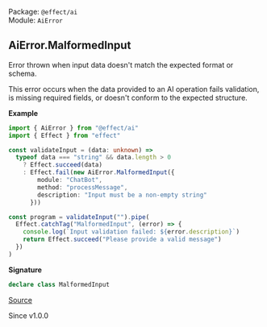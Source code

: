 Package: `@effect/ai`<br />
Module: `AiError`<br />

## AiError.MalformedInput

Error thrown when input data doesn't match the expected format or schema.

This error occurs when the data provided to an AI operation fails validation,
is missing required fields, or doesn't conform to the expected structure.

**Example**

```ts
import { AiError } from "@effect/ai"
import { Effect } from "effect"

const validateInput = (data: unknown) =>
  typeof data === "string" && data.length > 0
    ? Effect.succeed(data)
    : Effect.fail(new AiError.MalformedInput({
        module: "ChatBot",
        method: "processMessage",
        description: "Input must be a non-empty string"
      }))

const program = validateInput("").pipe(
  Effect.catchTag("MalformedInput", (error) => {
    console.log(`Input validation failed: ${error.description}`)
    return Effect.succeed("Please provide a valid message")
  })
)
```

**Signature**

```ts
declare class MalformedInput
```

[Source](https://github.com/Effect-TS/effect/tree/main/packages/ai/ai/src/AiError.ts#L480)

Since v1.0.0